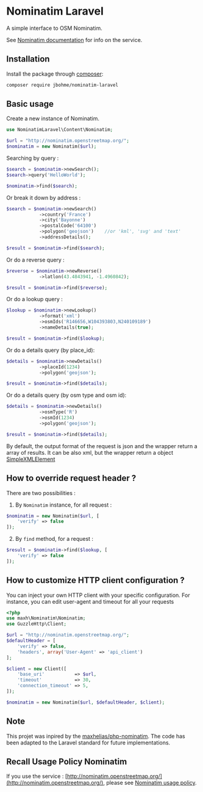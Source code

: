 Nominatim Laravel
================



A simple interface to OSM Nominatim.


See [Nominatim documentation](http://wiki.openstreetmap.org/wiki/Nominatim) for info on the service.

Installation
------------

Install the package through [composer](http://getcomposer.org):

```bash
composer require jbohme/nominatim-laravel
```

Basic usage
-----------

Create a new instance of Nominatim.

```php
use NominatimLaravel\Content\Nominatim;

$url = "http://nominatim.openstreetmap.org/";
$nominatim = new Nominatim($url);
```

Searching by query :

```php
$search = $nominatim->newSearch();
$search->query('HelloWorld');

$nominatim->find($search);
```

Or break it down by address :

```php
$search = $nominatim->newSearch()
            ->country('France')
            ->city('Bayonne')
            ->postalCode('64100')
            ->polygon('geojson')    //or 'kml', 'svg' and 'text'
            ->addressDetails();

$result = $nominatim->find($search);
```

Or do a reverse query :

```php
$reverse = $nominatim->newReverse()
            ->latlon(43.4843941, -1.4960842);

$result = $nominatim->find($reverse);
```

Or do a lookup query :

```php
$lookup = $nominatim->newLookup()
            ->format('xml')
            ->osmIds('R146656,W104393803,N240109189')
            ->nameDetails(true);

$result = $nominatim->find($lookup);
```

Or do a details query (by place_id):

```php
$details = $nominatim->newDetails()
            ->placeId(1234)
            ->polygon('geojson');

$result = $nominatim->find($details);
```

Or do a details query (by osm type and osm id):

```php
$details = $nominatim->newDetails()
            ->osmType('R')
            ->osmId(1234)
            ->polygon('geojson');

$result = $nominatim->find($details);
```

By default, the output format of the request is json and the wrapper return a array of results. 
It can be also xml, but the wrapper return a object [SimpleXMLElement](http://php.net/manual/fr/simplexml.examples-basic.php)

How to override request header ?
--------------------------------

There are two possibilities :

1. By `Nominatim` instance, for all request :
```php
$nominatim = new Nominatim($url, [
    'verify' => false
]);
```
2. By `find` method, for a request :
````php
$result = $nominatim->find($lookup, [
    'verify' => false
]);
````

How to customize HTTP client configuration ?
--------------------------------------------

You can inject your own HTTP client with your specific configuration. For instance, you can edit user-agent and timeout for all your requests

```php
<?php
use maxh\Nominatim\Nominatim;
use GuzzleHttp\Client;

$url = "http://nominatim.openstreetmap.org/";
$defaultHeader = [
    'verify' => false,
    'headers', array('User-Agent' => 'api_client')
];

$client = new Client([
    'base_uri'           => $url,
    'timeout'            => 30,
    'connection_timeout' => 5,
]);

$nominatim = new Nominatim($url, $defaultHeader, $client);
```

Note
----

This projet was inpired by the [maxhelias/php-nominatim](https://github.com/maxhelias/php-nominatim).
The code has been adapted to the Laravel standard for future implementations.

Recall Usage Policy Nominatim 
-----------------------------

If you use the service : [http://nominatim.openstreetmap.org/](http://nominatim.openstreetmap.org/), please see [Nominatim usage policy](http://wiki.openstreetmap.org/wiki/Nominatim_usage_policy).
